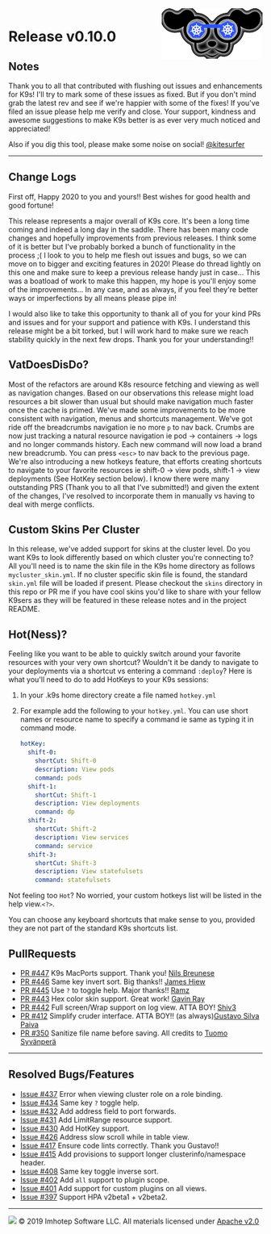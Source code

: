 <img src="https://raw.githubusercontent.com/derailed/k9s/master/assets/k9s_small.png" align="right" width="200" height="auto"/>

# Release v0.10.0

## Notes

Thank you to all that contributed with flushing out issues and enhancements for K9s! I'll try to mark some of these issues as fixed. But if you don't mind grab the latest rev and see if we're happier with some of the fixes! If you've filed an issue please help me verify and close. Your support, kindness and awesome suggestions to make K9s better is as ever very much noticed and appreciated!

Also if you dig this tool, please make some noise on social! [@kitesurfer](https://twitter.com/kitesurfer)

---

## Change Logs

First off, Happy 2020 to you and yours!! Best wishes for good health and good fortune!

This release represents a major overall of K9s core. It's been a long time coming and indeed a long day in the saddle. There has been many code changes and hopefully improvements from previous releases. I think some of it is better but I've probably borked a bunch of functionality in the process ;( I look to you to help me flesh out issues and bugs, so we can move on to bigger and exciting features in 2020! Please do thread lightly on this one and make sure to keep a previous release handy just in case... This was a boatload of work to make this happen, my hope is you'll enjoy some of the improvements... In any case, and as always, if you feel they're better ways or imperfections by all means please pipe in!

I would also like to take this opportunity to thank all of you for your kind PRs and issues and for your support and patience with K9s. I understand this release might be a bit torked, but I will work hard to make sure we reach stability quickly in the next few drops. Thank you for your understanding!!

## VatDoesDisDo?

Most of the refactors are around K8s resource fetching and viewing as well as navigation changes. Based on our observations this release might load resources a bit slower than usual but should make navigation much faster once the cache is primed. We've made some improvements to be more consistent with navigation, menus and shortcuts management. We've got ride off the breadcrumbs navigation ie no more `p` to nav back. Crumbs are now just tracking a natural resource navigation ie pod -> containers -> logs and no longer commands history. Each new command will now load a brand new breadcrumb. You can press `<esc>` to nav back to the previous page. We're also introducing a new hotkeys feature, that efforts creating shortcuts to navigate to your favorite resources ie shift-0 -> view pods, shift-1 -> view deployments (See HotKey section below). I know there were many outstanding PRS (Thank you to all that I've submitted!) and given the extent of the changes, I've resolved to incorporate them in manually vs having to deal with merge conflicts.

## Custom Skins Per Cluster

In this release, we've added support for skins at the cluster level. Do you want K9s to look differently based on which cluster you're connecting to? All you'll need is to name the skin file in the K9s home directory as follows `mycluster_skin.yml`. If no cluster specific skin file is found, the standard `skin.yml` file will be loaded if present. Please checkout the `skins` directory in this repo or PR me if you have cool skins you'd like to share with your fellow K9sers as they will be featured in these release notes and in the project README.

## Hot(Ness)?

Feeling like you want to be able to quickly switch around your favorite resources with your very own shortcut? Wouldn't it be dandy to navigate to your deployments via a shortcut vs entering a command `:deploy`? Here is what you'll need to do to add HotKeys to your K9s sessions:

1. In your .k9s home directory create a file named `hotkey.yml`
2. For example add the following to your `hotkey.yml`. You can use short names or resource name to specify a command ie same as typing it in command mode.

      ```yaml
      hotKey:
        shift-0:
          shortCut: Shift-0
          description: View pods
          command: pods
        shift-1:
          shortCut: Shift-1
          description: View deployments
          command: dp
        shift-2:
          shortCut: Shift-2
          description: View services
          command: service
        shift-3:
          shortCut: Shift-3
          description: View statefulsets
          command: statefulsets
      ```

 Not feeling too `Hot`? No worried, your custom hotkeys list will be listed in the help view.`<?>`.

 You can choose any keyboard shortcuts that make sense to you, provided they are not part of the standard K9s shortcuts list.

## PullRequests

* [PR #447](https://github.com/derailed/k9s/pull/447) K9s MacPorts support. Thank you! [Nils Breunese](https://github.com/breun)
* [PR #446](https://github.com/derailed/k9s/pull/446) Same key invert sort. Big thanks!! [James Hiew](https://github.com/jameshiew)
* [PR #445](https://github.com/derailed/k9s/pull/445) Use `?` to toggle help. Major thanks!! [Ramz](https://github.com/ageekymonk)
* [PR #443](https://github.com/derailed/k9s/pull/443) Hex color skin support. Great work! [Gavin Ray](https://github.com/gavinray97)
* [PR #442](https://github.com/derailed/k9s/pull/442) Full screen/Wrap support on log view. ATTA BOY! [Shiv3](https://github.com/shiv3)
* [PR #412](https://github.com/derailed/k9s/pull/412) Simplify cruder interface. ATTA BOY!! (as always)[Gustavo Silva Paiva](https://github.com/paivagustavo)
* [PR #350](https://github.com/derailed/k9s/pull/350) Sanitize file name before saving. All credits to [Tuomo Syvänperä](https://github.com/syvanpera)

---

## Resolved Bugs/Features

* [Issue #437](https://github.com/derailed/k9s/issues/437) Error when viewing cluster role on a role binding.
* [Issue #434](https://github.com/derailed/k9s/issues/434) Same key `?` toggle help.
* [Issue #432](https://github.com/derailed/k9s/issues/432) Add address field to port forwards.
* [Issue #431](https://github.com/derailed/k9s/issues/431) Add LimitRange resource support.
* [Issue #430](https://github.com/derailed/k9s/issues/430) Add HotKey support.
* [Issue #426](https://github.com/derailed/k9s/issues/426) Address slow scroll while in table view.
* [Issue #417](https://github.com/derailed/k9s/issues/417) Ensure code lints correctly. Thank you Gustavo!!
* [Issue #415](https://github.com/derailed/k9s/issues/415) Add provisions to support longer clusterinfo/namespace header.
* [Issue #408](https://github.com/derailed/k9s/issues/408) Same key toggle inverse sort.
* [Issue #402](https://github.com/derailed/k9s/issues/402) Add `all` support to plugin scope.
* [Issue #401](https://github.com/derailed/k9s/issues/401) Add support for custom plugins on all views.
* [Issue #397](https://github.com/derailed/k9s/issues/397) Support HPA v2beta1 + v2beta2.

---

<img src="https://raw.githubusercontent.com/derailed/k9s/master/assets/imhotep_logo.png" width="32" height="auto"/> © 2019 Imhotep Software LLC. All materials licensed under [Apache v2.0](http://www.apache.org/licenses/LICENSE-2.0)
